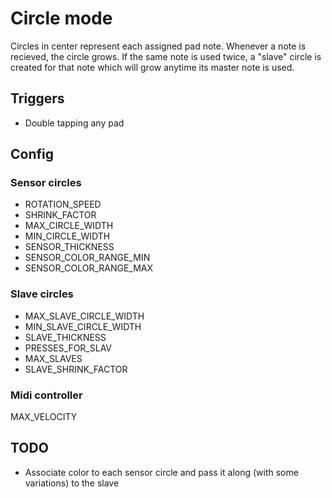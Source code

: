 Circle mode
=======

Circles in center represent each assigned pad note. Whenever a note is recieved, the circle grows. If the same note is used twice, a "slave" circle is created for that note which will grow anytime its master note is used.

## Triggers
- Double tapping any pad

## Config
### Sensor circles
- ROTATION_SPEED
- SHRINK_FACTOR
- MAX_CIRCLE_WIDTH
- MIN_CIRCLE_WIDTH
- SENSOR_THICKNESS
- SENSOR_COLOR_RANGE_MIN
- SENSOR_COLOR_RANGE_MAX

### Slave circles
- MAX_SLAVE_CIRCLE_WIDTH
- MIN_SLAVE_CIRCLE_WIDTH
- SLAVE_THICKNESS
- PRESSES_FOR_SLAV
- MAX_SLAVES
- SLAVE_SHRINK_FACTOR

### Midi controller
MAX_VELOCITY

## TODO
- Associate color to each sensor circle and pass it along (with some variations) to the slave